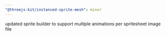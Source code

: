 ```yaml
---
"@threejs-kit/instanced-sprite-mesh": minor
---
```


updated sprite builder to support multiple animations per spritesheet image file
